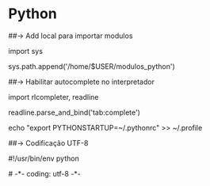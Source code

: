 # Python

\#\#-&gt; Add local para importar modulos

import sys

sys.path.append\('/home/$USER/modulos\_python'\)

\#\#-&gt; Habilitar autocomplete no interpretador

import rlcompleter, readline

readline.parse\_and\_bind\('tab:complete'\)

echo "export PYTHONSTARTUP=~/.pythonrc" &gt;&gt; ~/.profile

\#\#-&gt; Codificação UTF-8

\#!/usr/bin/env python

\# -\*- coding: utf-8 -\*-

